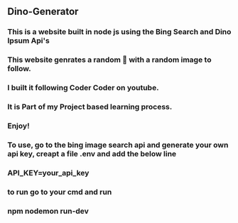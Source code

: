 ## Dino-Generator
### This is a website built in node js using the Bing Search and Dino Ipsum Api's
### This website genrates a random 🦕  with a random image to follow.
### I built it following Coder Coder on youtube.
### It is Part of my Project based learning process.
### Enjoy!
### To use, go to the bing image search api and generate your own api key, creapt a file .env and add the below line
### API_KEY=your_api_key
### to run go to your cmd and run
### npm nodemon run-dev
